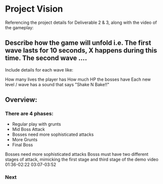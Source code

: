 # Project Vision

Referencing the project details for Deliverable 2 & 3, along with the video of the gameplay:

##  Describe how the game will unfold i.e. The first wave lasts for 10 seconds, X happens during this time. The second wave ....

Include details for each wave like:

How many lives the player has
How much HP the bosses have
Each new level / wave has a sound that says "Shake N Bake!!"

## Overview:

### There are 4 phases:

* Regular play with grunts
* Mid Boss Attack
* Bosses need more sophisticated attacks
* More Grunts
* Final Boss

Bosses need more sophisticated attacks
Bosss must have two different stages of attack, mimicking the first stage and third stage of the demo video
01:36-02:22
03:07-03:52

### Next
